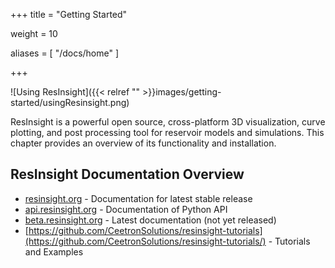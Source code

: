+++
title = "Getting Started"

weight = 10

aliases = [
    "/docs/home"
]

+++

![Using ResInsight]({{< relref "" >}}images/getting-started/usingResinsight.png)

ResInsight is a powerful open source, cross-platform 3D visualization, curve plotting, and post processing tool for reservoir models and simulations. 
This chapter provides an overview of its functionality and installation.


## ResInsight Documentation Overview

- [resinsight.org](https://resinsight.org/) - Documentation for latest stable release
- [api.resinsight.org](https://api.resinsight.org/) - Documentation of Python API
- [beta.resinsight.org](http://beta.resinsight.org) - Latest documentation (not yet released)
- [https://github.com/CeetronSolutions/resinsight-tutorials](https://github.com/CeetronSolutions/resinsight-tutorials/) - Tutorials and Examples
